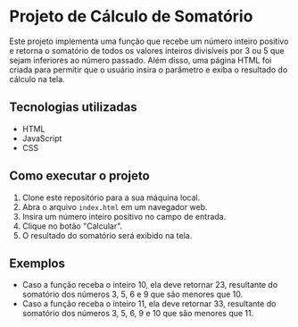 # Projeto de Cálculo de Somatório

Este projeto implementa uma função que recebe um número inteiro positivo e retorna o somatório de todos os valores inteiros divisíveis por 3 ou 5 que sejam inferiores ao número passado. Além disso, uma página HTML foi criada para permitir que o usuário insira o parâmetro e exiba o resultado do cálculo na tela.

## Tecnologias utilizadas

- HTML
- JavaScript
- CSS

## Como executar o projeto

1. Clone este repositório para a sua máquina local.
2. Abra o arquivo `index.html` em um navegador web.
3. Insira um número inteiro positivo no campo de entrada.
4. Clique no botão "Calcular".
5. O resultado do somatório será exibido na tela.

## Exemplos
- Caso a função receba o inteiro 10, ela deve retornar 23, resultante do somatório dos números 3, 5, 6 e 9 que são menores que 10.
- Caso a função receba o inteiro 11, ela deve retornar 33, resultante do somatório dos números 3, 5, 6, 9 e 10 que são menores que 11.
